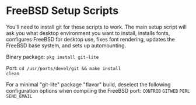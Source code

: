 # FreeBSD Setup Scripts
You'll need to install git for these scripts to work. The main setup script will ask you what desktop environment you want to install, installs fonts, configures FreeBSD for desktop use, fixes font rendering, updates the FreeBSD base system, and sets up automounting.

Binary package: <code>pkg install git-lite</code>

Port:
<code>cd /usr/ports/devel/git && make install clean</code>

For a minimal "git-lite" package "flavor" build, deselect the following configuration options when compiling the FreeBSD port:
<code>CONTRIB</code>
<code>GITWEB</code>
<code>PERL</code>
<code>SEND_EMAIL</code>
